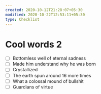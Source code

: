 ```yaml
---
created: 2020-10-12T21:28:07+05:30
modified: 2020-10-22T12:53:11+05:30
type: Checklist
---
```


# Cool words 2

- [ ] Bottomless well of eternal sadness
- [ ] Made him understand why he was born
- [ ] Crystallized
- [ ] The earth spun around 16 more times
- [ ] What a colossal mound of bullshit
- [ ] Guardians of virtue